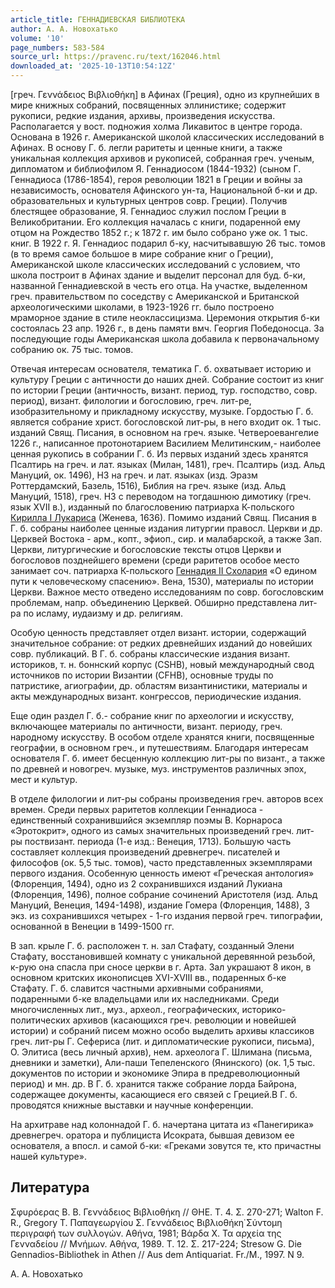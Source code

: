 ```yaml
---
article_title: ГЕННАДИЕВСКАЯ БИБЛИОТЕКА
author: А. А. Новохатько
volume: '10'
page_numbers: 583-584
source_url: https://pravenc.ru/text/162046.html
downloaded_at: '2025-10-13T10:54:12Z'
---
```


[греч. Γεννάδειος Βιβλιοθήκη] в Афинах (Греция), одно из крупнейших в мире книжных собраний, посвященных эллинистике; содержит рукописи, редкие издания, архивы, произведения искусства. Располагается у вост. подножия холма Ликавитос в центре города. Основана в 1926 г. Американской школой классических исследований в Афинах. В основу Г. б. легли раритеты и ценные книги, а также уникальная коллекция архивов и рукописей, собранная греч. ученым, дипломатом и библиофилом Я. Геннадиосом (1844-1932) (сыном Г. Геннадиоса (1786-1854), героя революции 1821 в Греции и войны за независимость, основателя Афинского ун-та, Национальной б-ки и др. образовательных и культурных центров совр. Греции). Получив блестящее образование, Я. Геннадиос служил послом Греции в Великобритании. Его коллекция началась с книги, подаренной ему отцом на Рождество 1852 г.; к 1872 г. им было собрано уже ок. 1 тыс. книг. В 1922 г. Я. Геннадиос подарил б-ку, насчитывавшую 26 тыс. томов (в то время самое большое в мире собрание книг о Греции), Американской школе классических исследований с условием, что школа построит в Афинах здание и выделит персонал для буд. б-ки, названной Геннадиевской в честь его отца. На участке, выделенном греч. правительством по соседству с Американской и Британской археологическими школами, в 1923-1926 гг. было построено мраморное здание в стиле неоклассицизма. Церемония открытия б-ки состоялась 23 апр. 1926 г., в день памяти вмч. Георгия Победоносца. За последующие годы Американская школа добавила к первоначальному собранию ок. 75 тыс. томов.

Отвечая интересам основателя, тематика Г. б. охватывает историю и культуру Греции с античности до наших дней. Собрание состоит из книг по истории Греции (античность, визант. период, тур. господство, совр. период), визант. филологии и богословию, греч. лит-ре, изобразительному и прикладному искусству, музыке. Гордостью Г. б. является собрание христ. богословской лит-ры, в него входит ок. 1 тыс. изданий Свящ. Писания, в основном на греч. языке. Четвероевангелие 1226 г., написанное протонотарием Василием Мелитинским,- наиболее ценная рукопись в собрании Г. б. Из первых изданий здесь хранятся Псалтирь на греч. и лат. языках (Милан, 1481), греч. Псалтирь (изд. Альд Мануций, ок. 1496), НЗ на греч. и лат. языках (изд. Эразм Роттердамский, Базель, 1516), Библия на греч. языке (изд. Альд Мануций, 1518), греч. НЗ с переводом на тогдашнюю димотику (греч. язык XVII в.), изданный по благословению патриарха К-польского [Кирилла I Лукариса](<https://pravenc.ru/text/Кирилла I Лукариса.html>) (Женева, 1636). Помимо изданий Свящ. Писания в Г. б. собраны наиболее ценные издания литургии правосл. Церкви и др. Церквей Востока - арм., копт., эфиоп., сир. и малабарской, а также Зап. Церкви, литургические и богословские тексты отцов Церкви и богословов позднейшего времени (среди раритетов особое место занимает соч. патриарха К-польского [Геннадия II Схолария](<https://pravenc.ru/text/Геннадий II Схоларий.html>) «О едином пути к человеческому спасению». Вена, 1530), материалы по истории Церкви. Важное место отведено исследованиям по совр. богословским проблемам, напр. объединению Церквей. Обширно представлена лит-ра по исламу, иудаизму и др. религиям.

Особую ценность представляет отдел визант. истории, содержащий значительное собрание: от редких древнейших изданий до новейших совр. публикаций. В Г. б. собраны классические издания визант. историков, т. н. боннский корпус (CSHB), новый международный свод источников по истории Византии (CFHB), основные труды по патристике, агиографии, др. областям византинистики, материалы и акты международных визант. конгрессов, периодические издания.

Еще один раздел Г. б.- собрание книг по археологии и искусству, включающее материалы по античности, визант. периоду, греч. народному искусству. В особом отделе хранятся книги, посвященные географии, в основном греч., и путешествиям. Благодаря интересам основателя Г. б. имеет бесценную коллекцию лит-ры по визант., а также по древней и новогреч. музыке, муз. инструментов различных эпох, мест и культур.

В отделе филологии и лит-ры собраны произведения греч. авторов всех времен. Среди первых раритетов коллекции Геннадиоса - единственный сохранившийся экземпляр поэмы В. Корнароса «Эротокрит», одного из самых значительных произведений греч. лит-ры поствизант. периода (1-е изд.: Венеция, 1713). Большую часть составляет коллекция произведений древнегреч. писателей и философов (ок. 5,5 тыс. томов), часто представленных экземплярами первого издания. Особенную ценность имеют «Греческая антология» (Флоренция, 1494), одно из 2 сохранившихся изданий Лукиана (Флоренция, 1496), полное собрание сочинений Аристотеля (изд. Альд Мануций, Венеция, 1494-1498), издание Гомера (Флоренция, 1488), 3 экз. из сохранившихся четырех - 1-го издания первой греч. типографии, основанной в Венеции в 1499-1500 гг.

В зап. крыле Г. б. расположен т. н. зал Стафату, созданный Элени Стафату, восстановившей комнату с уникальной деревянной резьбой, к-рую она спасла при сносе церкви в г. Арта. Зал украшают 8 икон, в основном критских иконописцев XVI-XVIII вв., подаренных б-ке Стафату. Г. б. славится частными архивными собраниями, подаренными б-ке владельцами или их наследниками. Среди многочисленных лит., муз., археол., географических, историко-политических архивов (касающихся греч. революции и новейшей истории) и собраний писем можно особо выделить архивы классиков греч. лит-ры Г. Сефериса (лит. и дипломатические рукописи, письма), О. Элитиса (весь личный архив), нем. археолога Г. Шлимана (письма, дневники и заметки), Али-паши Тепеленского (Янинского) (ок. 1,5 тыс. документов по истории и экономике Эпира в предреволюционный период) и мн. др. В Г. б. хранится также собрание лорда Байрона, содержащее документы, касающиеся его связей с Грецией.В Г. б. проводятся книжные выставки и научные конференции.

На архитраве над колоннадой Г. б. начертана цитата из «Панегирика» древнегреч. оратора и публициста Исократа, бывшая девизом ее основателя, а впосл. и самой б-ки: «Греками зовутся те, кто причастны нашей культуре».

## Литература

Σφυρόερας Β. Β. Γεννάδειος Βιβλιοθήκη // ΘΗΕ. Τ. 4. Σ. 270-271; Walton F. R., Gregory T.
Παπαγεωργίου Σ. Γεννάδειος Βιβλιοθήκη̇ 
Σύντομη περιγραφή των συλλογών. 
Αθήνα, 1981; Βάρδα Χ. 
Τα αρχεία της Γενναδείου // 
Μνήμων. 
Αθήνα, 
1989. Τ. 
12. Σ. 
217-224; Stresow G. Die Gennadios-Bibliothek in Athen // Aus dem Antiquariat. Fr./M., 1997. N 9.

А. А. Новохатько
